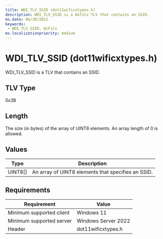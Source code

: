 ```yaml
---
title: WDI_TLV_SSID (dot11wificxtypes.h)
description: WDI_TLV_SSID is a WiFiCx TLV that contains an SSID.
ms.date: 06/30/2021
keywords:
 - WDI_TLV_SSID, WiFiCx
ms.localizationpriority: medium
---
```


# WDI_TLV_SSID (dot11wificxtypes.h)


WDI_TLV_SSID is a TLV that contains an SSID.

## TLV Type

0x3B

## Length


The size (in bytes) of the array of UINT8 elements. An array length of 0 is allowed.

## Values


| Type      | Description                                        |
|-----------|----------------------------------------------------|
| UINT8\[\] | An array of UINT8 elements that specifies an SSID. |

 

## Requirements

|Requirement|Value|
|--- |--- |
|Minimum supported client|Windows 11|
|Minimum supported server|Windows Server 2022|
|Header|dot11wificxtypes.h|

 

 




